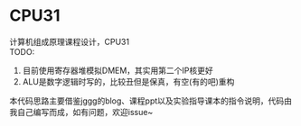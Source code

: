 # CPU31
计算机组成原理课程设计，CPU31  
TODO: 
1. 目前使用寄存器堆模拟DMEM，其实用第二个IP核更好
2. ALU是数字逻辑时写的，比较丑但是保真，有空(有的吧)重构  

本代码思路主要借鉴jggg的blog、课程ppt以及实验指导课本的指令说明，代码由我自己编写而成，如有问题，欢迎issue~
